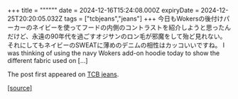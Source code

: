 +++
title = """"""
date = 2024-12-16T15:24:08.000Z
expiryDate = 2024-12-25T20:20:05.032Z
tags = ["tcbjeans","jeans"]
+++
今日もWokersの後付けパーカーのネイビーを使ってフードの内側のコントラストを紹介しようと思ったんだけど、永遠の90年代を過ごすオジサンのロン毛が邪魔をして殆ど見れない。 それにしてもネイビーのSWEATに薄めのデニムの相性はカッコいいですね。 I was thinking of using the navy Wokers add-on hoodie today to show the different fabric used on \[…\]

The post [](http://tcbjeans.com/2024/12/17/50420)first appeared on [TCB jeans](http://tcbjeans.com).

[[source]](http://tcbjeans.com/2024/12/17/50420)
